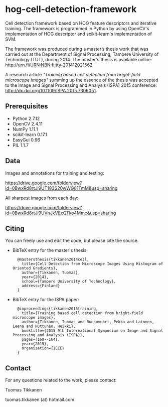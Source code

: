 # hog-cell-detection-framework

Cell detection framework based on HOG feature descriptors and iterative training. The framework is programmed in Python by using OpenCV's implementation of HOG descriptor and scikit-learn's implementation of SVM.

The framework was produced during a master’s thesis work that was carried out at the Department of Signal Processing, Tampere University of Technology (TUT), during 2014. The master's thesis is available online: http://urn.fi/URN:NBN:fi:tty-201412021562

A research article _"Training based cell detection from bright-field microscope images"_ summing up the essence of the thesis was accepted to the Image and Signal Processing and Analysis (ISPA) 2015 conference: http://dx.doi.org/10.1109/ISPA.2015.7306051.

## Prerequisites

* Python 2.7.12
* OpenCV 2.4.11
* NumPy 1.11.1
* scikit-learn 0.17.1
* EasyGui 0.96
* PIL 1.1.7

## Data

Images and annotations for training and testing:

https://drive.google.com/folderview?id=0BwxRd8rtJl9UT183S20wWG81TmM&usp=sharing

All sharpest images from each day:

https://drive.google.com/folderview?id=0BwxRd8rtJl9UVnJkVExQTko4Mmc&usp=sharing

## Citing

You can freely use and edit the code, but please cite the source.

* BibTeX entry for the master's thesis:
       
        @mastersthesis{tikkanen2014cell,
          title={Cell Detection from Microscope Images Using Histogram of Oriented Gradients},
          author={Tikkanen, Tuomas},
          year={2014},
          school={Tampere University of Technology},
          address={Finland}
        }

* BibTeX entry for the ISPA paper:
    
        @inproceedings{tikkanen2015training,
          title={Training based cell detection from bright-field microscope images},
          author={Tikkanen, Tuomas and Ruusuvuori, Pekka and Latonen, Leena and Huttunen, Heikki},
          booktitle={2015 9th International Symposium on Image and Signal Processing and Analysis (ISPA)},
          pages={160--164},
          year={2015},
          organization={IEEE}
        }
    
## Contact

For any questions related to the work, please contact:

Tuomas Tikkanen

tuomas.tikkanen (at) hotmail.com
